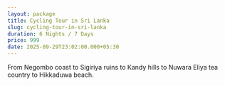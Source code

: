 ```yaml
---
layout: package
title: Cycling Tour in Sri Lanka
slug: cycling-tour-in-sri-lanka
duration: 6 Nights / 7 Days
price: 999
date: 2025-09-29T23:02:00.000+05:30
---
```

From Negombo coast to Sigiriya ruins to Kandy hills to Nuwara Eliya tea country to Hikkaduwa beach.
